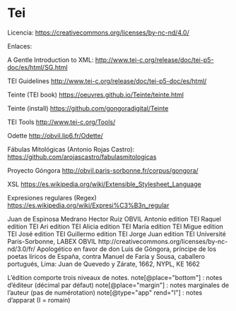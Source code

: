 # Tei

Licencia:
https://creativecommons.org/licenses/by-nc-nd/4.0/

Enlaces:

A Gentle Introduction to XML:
http://www.tei-c.org/release/doc/tei-p5-doc/es/html/SG.html

TEI Guidelines
http://www.tei-c.org/release/doc/tei-p5-doc/es/html/

Teinte (TEI book)
https://oeuvres.github.io/Teinte/teinte.html

Teinte (install)
https://github.com/gongoradigital/Teinte

TEI Tools
http://www.tei-c.org/Tools/

Odette
http://obvil.lip6.fr/Odette/

Fábulas Mitológicas (Antonio Rojas Castro):
https://github.com/arojascastro/fabulasmitologicas

Proyecto Góngora
http://obvil.paris-sorbonne.fr/corpus/gongora/

XSL
https://es.wikipedia.org/wiki/Extensible_Stylesheet_Language

Expresiones regulares (Regex)
https://es.wikipedia.org/wiki/Expresi%C3%B3n_regular





<teiHeader>
    <fileDesc>
      <titleStmt>
        <title>Apologético en favor de don Luis de Góngora, príncipe de los poetas líricos de
          España, contra Manuel de Faría y Sousa, caballero portugués</title>
        <author key="Espinosa Medrano, Juan de">Juan de Espinosa Medrano</author>
        <editor>Hector Ruiz</editor>
      </titleStmt>
      <editionStmt>
        <edition>OBVIL</edition>
        <respStmt>
          <name>Antonio</name>
          <resp>edition TEI</resp>
        </respStmt>
<respStmt>
          <name>Raquel</name>
          <resp>edition TEI</resp>
        </respStmt><respStmt>
          <name>Ari</name>
          <resp>edition TEI</resp>
        </respStmt><respStmt>
          <name>Alicia</name>
          <resp>edition TEI</resp>
        </respStmt><respStmt>
          <name>María</name>
          <resp>edition TEI</resp>
        </respStmt><respStmt>
          <name>Migue</name>
          <resp>edition TEI</resp>
        </respStmt><respStmt>
          <name>José</name>
          <resp>edition TEI</resp>
        </respStmt><respStmt>
          <name>Guillermo</name>
          <resp>edition TEI</resp>
        </respStmt></respStmt><respStmt>
          <name>Jorge Juan</name>
          <resp>edition TEI</resp>
        </respStmt>
      </editionStmt>
      <publicationStmt>
        <publisher>Université Paris-Sorbonne, LABEX OBVIL</publisher>
        <date when="2017"/>
        <availability status="restricted">
          <licence target="http://creativecommons.org/licenses/by-nc-nd/3.0/fr/"
            >http://creativecommons.org/licenses/by-nc-nd/3.0/fr/</licence>
        </availability>
      </publicationStmt>
      <sourceDesc>
        <bibl><hi rend="i">Apologético en favor de don Luis de Góngora, príncipe de los poetas
          líricos de España, contra Manuel de Faría y Sousa, caballero portugués</hi>, Lima: Juan
          de Quevedo y Zárate, 1662, NYPL, KE 1662</bibl>
      </sourceDesc>
    </fileDesc>
    <encodingDesc>
      <p>L’édition comporte trois niveaux de notes. note[@place="bottom"] : notes d’éditeur (décimal
        par défaut) note[@place="margin"] : notes marginales de l’auteur (pas de numérotation)
        note[@type="app" rend="I"] : notes d’apparat (I = romain) </p>
    </encodingDesc>
    <profileDesc>
      <creation>
        <date when="1662"/>
      </creation>
      <langUsage>
        <language ident="es"/>
      </langUsage>
    </profileDesc>
  </teiHeader>

